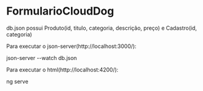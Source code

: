 # FormularioCloudDog


db.json possui Produto(id, titulo, categoria, descrição, preço) e Cadastro(id, categoria)



Para executar o json-server(http://localhost:3000/):

json-server --watch db.json



Para executar o html(http://localhost:4200/):

ng serve

